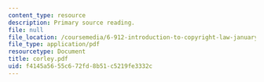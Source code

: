 ```yaml
---
content_type: resource
description: Primary source reading.
file: null
file_location: /coursemedia/6-912-introduction-to-copyright-law-january-iap-2006/f4145a5655c672fd8b51c5219fe3332c_corley.pdf
file_type: application/pdf
resourcetype: Document
title: corley.pdf
uid: f4145a56-55c6-72fd-8b51-c5219fe3332c
---
```

